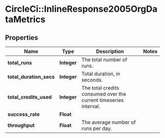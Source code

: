 # CircleCi::InlineResponse2005OrgDataMetrics

## Properties
Name | Type | Description | Notes
------------ | ------------- | ------------- | -------------
**total_runs** | **Integer** | The total number of runs. | 
**total_duration_secs** | **Integer** | Total duration, in seconds. | 
**total_credits_used** | **Integer** | The total credits consumed over the current timeseries interval. | 
**success_rate** | **Float** |  | 
**throughput** | **Float** | The average number of runs per day. | 

